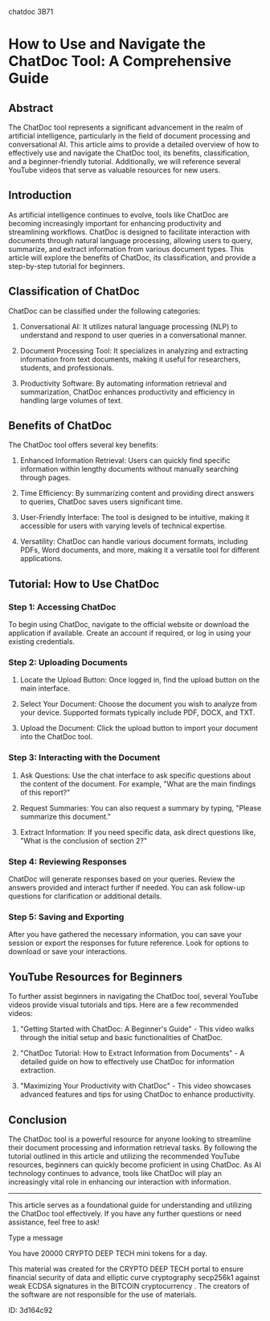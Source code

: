 chatdoc 3B71
# How to Use and Navigate the ChatDoc Tool: A Comprehensive Guide



## Abstract



The ChatDoc tool represents a significant advancement in the realm of artificial intelligence, particularly in the field of document processing and conversational AI. This article aims to provide a detailed overview of how to effectively use and navigate the ChatDoc tool, its benefits, classification, and a beginner-friendly tutorial. Additionally, we will reference several YouTube videos that serve as valuable resources for new users.



## Introduction



As artificial intelligence continues to evolve, tools like ChatDoc are becoming increasingly important for enhancing productivity and streamlining workflows. ChatDoc is designed to facilitate interaction with documents through natural language processing, allowing users to query, summarize, and extract information from various document types. This article will explore the benefits of ChatDoc, its classification, and provide a step-by-step tutorial for beginners.



## Classification of ChatDoc



ChatDoc can be classified under the following categories:



1. Conversational AI: It utilizes natural language processing (NLP) to understand and respond to user queries in a conversational manner.

2. Document Processing Tool: It specializes in analyzing and extracting information from text documents, making it useful for researchers, students, and professionals.

3. Productivity Software: By automating information retrieval and summarization, ChatDoc enhances productivity and efficiency in handling large volumes of text.



## Benefits of ChatDoc



The ChatDoc tool offers several key benefits:



1. Enhanced Information Retrieval: Users can quickly find specific information within lengthy documents without manually searching through pages.

2. Time Efficiency: By summarizing content and providing direct answers to queries, ChatDoc saves users significant time.

3. User-Friendly Interface: The tool is designed to be intuitive, making it accessible for users with varying levels of technical expertise.

4. Versatility: ChatDoc can handle various document formats, including PDFs, Word documents, and more, making it a versatile tool for different applications.



## Tutorial: How to Use ChatDoc



### Step 1: Accessing ChatDoc



To begin using ChatDoc, navigate to the official website or download the application if available. Create an account if required, or log in using your existing credentials.



### Step 2: Uploading Documents



1. Locate the Upload Button: Once logged in, find the upload button on the main interface.

2. Select Your Document: Choose the document you wish to analyze from your device. Supported formats typically include PDF, DOCX, and TXT.

3. Upload the Document: Click the upload button to import your document into the ChatDoc tool.



### Step 3: Interacting with the Document



1. Ask Questions: Use the chat interface to ask specific questions about the content of the document. For example, "What are the main findings of this report?"

2. Request Summaries: You can also request a summary by typing, "Please summarize this document."

3. Extract Information: If you need specific data, ask direct questions like, "What is the conclusion of section 2?"



### Step 4: Reviewing Responses



ChatDoc will generate responses based on your queries. Review the answers provided and interact further if needed. You can ask follow-up questions for clarification or additional details.



### Step 5: Saving and Exporting



After you have gathered the necessary information, you can save your session or export the responses for future reference. Look for options to download or save your interactions.



## YouTube Resources for Beginners



To further assist beginners in navigating the ChatDoc tool, several YouTube videos provide visual tutorials and tips. Here are a few recommended videos:



1. "Getting Started with ChatDoc: A Beginner's Guide" - This video walks through the initial setup and basic functionalities of ChatDoc.

2. "ChatDoc Tutorial: How to Extract Information from Documents" - A detailed guide on how to effectively use ChatDoc for information extraction.

3. "Maximizing Your Productivity with ChatDoc" - This video showcases advanced features and tips for using ChatDoc to enhance productivity.



## Conclusion



The ChatDoc tool is a powerful resource for anyone looking to streamline their document processing and information retrieval tasks. By following the tutorial outlined in this article and utilizing the recommended YouTube resources, beginners can quickly become proficient in using ChatDoc. As AI technology continues to advance, tools like ChatDoc will play an increasingly vital role in enhancing our interaction with information.



---



This article serves as a foundational guide for understanding and utilizing the ChatDoc tool effectively. If you have any further questions or need assistance, feel free to ask!



Type a message

You have 20000 CRYPTO DEEP TECH mini tokens for a day.


This material was created for the  CRYPTO DEEP TECH portal  to ensure financial security of data and elliptic curve cryptography  secp256k1 against weak ECDSA  signatures   in the  BITCOIN cryptocurrency . The creators of the software are not responsible for the use of materials.

 ID: 3d164c92
